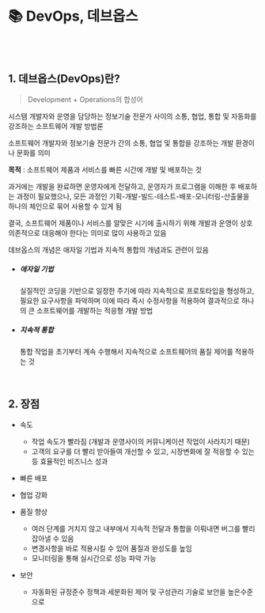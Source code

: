 
# 📚 DevOps, 데브옵스

<br>

<br>

## 1. 데브옵스(DevOps)란?

> Development + Operations의 합성어

시스템 개발자와 운영을 담당하는 정보기술 전문가 사이의 소통, 협업, 통합 및 자동화를 강조하는 소프트웨어 개발 방법론

소프트웨어 개발자와 정보기술 전문가 간의 소통, 협업 및 통합을 강조하는 개발 환경이나 문화를 의미

**목적** : 소프트웨어 제품과 서비스를 빠른 시간에 개발 및 배포하는 것

과거에는 개발을 완료하면 운영자에게 전달하고, 운영자가 프로그램을 이해한 후 배포하는 과정이 필요했으나, 모든 과정인 기획-개발-빌드-테스트-배포-모니터링-산출물을 하나의 체인으로 묶어 사용할 수 있게 됨

결국, 소프트웨어 제품이나 서비스를 알맞은 시기에 출시하기 위해 개발과 운영이 상호 의존적으로 대응해야 한다는 의미로 많이 사용하고 있음

데브옵스의 개념은 애자일 기법과 지속적 통합의 개념과도 관련이 있음

- ##### 애자일 기법

  실질적인 코딩을 기반으로 일정한 주기에 따라 지속적으로 프로토타입을 형성하고, 필요한 요구사항을 파악하며 이에 따라 즉시 수정사항을 적용하여 결과적으로 하나의 큰 소프트웨어를 개발하는 적응형 개발 방법

- ##### 지속적 통합

  통합 작업을 초기부터 계속 수행해서 지속적으로 소프트웨어의 품질 제어를 적용하는 것
  
<br>
  
## 2. 장점
  
 - 속도
   - 작업 속도가 빨라짐 (개발과 운영사이의 커뮤니케이션 작업이 사라지기 때문)
   - 고객의 요구를 더 빨리 받아들여 개선할 수 있고, 시장변화에 잘 적응할 수 있는 등 효율적인 비즈니스 성과
 
 - 빠른 배포 
 
 - 협업 강화
 
 - 품질 향상
    - 여러 단계를 거치지 않고 내부에서 지속적 전달과 통합을 이뤄내면 버그를 빨리 잡아낼 수 있음
    - 변경사항을 바로 적용시킬 수 있어 품질과 완성도를 높임
    - 모니터링을 통해 실시간으로 성능 파악 가능

- 보안
    - 자동화된 규정준수 정책과 세분화된 제어 및 구성관리 기술로 보안을 높은수준으로 

